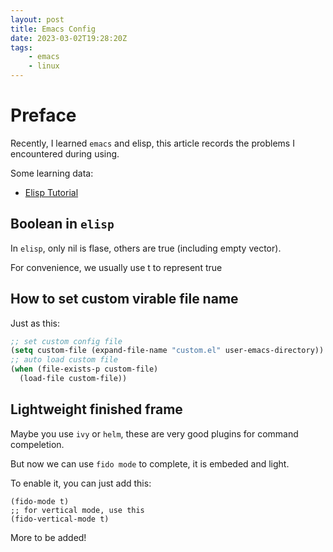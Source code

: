 ```yaml
---
layout: post
title: Emacs Config
date: 2023-03-02T19:28:20Z
tags:
    - emacs
    - linux
---
```


# Preface

Recently, I learned `emacs` and elisp, this article records the problems I encountered during using.

Some learning data:

- [Elisp Tutorial](https://www.codeplayer.org/Wiki/Emacs/elisp-tutorial.html)

## Boolean in `elisp`

In `elisp`, only nil is flase, others are true (including empty vector).

For convenience, we usually use t to represent true

## How to set custom virable file name

Just as this:

```lisp
;; set custom config file
(setq custom-file (expand-file-name "custom.el" user-emacs-directory))
;; auto load custom file
(when (file-exists-p custom-file)
  (load-file custom-file))
```

## Lightweight finished frame

Maybe you use `ivy` or `helm`, these are very good plugins for command compeletion.

But now we can use `fido mode` to complete, it is embeded and light.

To enable it, you can just add this:

```elisp
(fido-mode t)
;; for vertical mode, use this
(fido-vertical-mode t)
```

More to be added!
